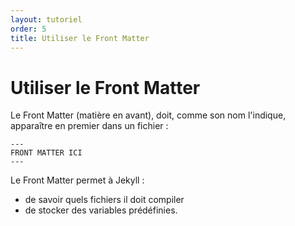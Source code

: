 ```yaml
---
layout: tutoriel
order: 5
title: Utiliser le Front Matter
---
```

# Utiliser le Front Matter
Le Front Matter (matière en avant), doit, comme son nom l'indique, apparaître en premier dans un fichier : 
``` 
---
FRONT MATTER ICI
--- 
```
Le Front Matter permet à Jekyll :
- de savoir quels fichiers il doit compiler
- de stocker des variables prédéfinies.
